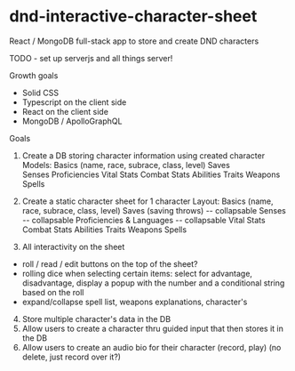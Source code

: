 # dnd-interactive-character-sheet
React / MongoDB full-stack app to store and create DND characters

TODO - set up serverjs and all things server! 

Growth goals
- Solid CSS
- Typescript on the client side
- React on the client side
- MongoDB / ApolloGraphQL


Goals
1. Create a DB storing character information using created character
Models: 
Basics (name, race, subrace, class, level)
Saves  
Senses 
Proficiencies
Vital Stats
Combat Stats
Abilities
Traits
Weapons
Spells



2. Create a static character sheet for 1 character
Layout: 
Basics (name, race, subrace, class, level)
Saves (saving throws)  -- collapsable
Senses -- collapsable
Proficiencies & Languages -- collapsable
Vital Stats
Combat Stats
Abilities
Traits
Weapons
Spells
3. All interactivity on the sheet 
  - roll / read / edit buttons on the top of the sheet? 
  - rolling dice when selecting certain items: select for advantage, disadvantage, display a popup with the number and a conditional string based on the roll
  - expand/collapse spell list, weapons explanations, character's 
4. Store multiple character's data in the DB
5. Allow users to create a character thru guided input that then stores it in the DB
6. Allow users to create an audio bio for their character (record, play) (no delete, just record over it?)